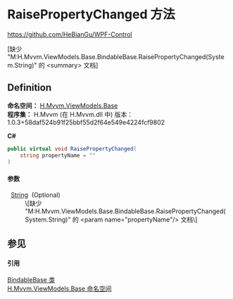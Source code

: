 # RaisePropertyChanged 方法
https://github.com/HeBianGu/WPF-Control

\[缺少 "M:H.Mvvm.ViewModels.Base.BindableBase.RaisePropertyChanged(System.String)" 的 &lt;summary&gt; 文档\]



## Definition
**命名空间：** <a href="1a39445a-2086-c1ca-7c41-28cbba243517">H.Mvvm.ViewModels.Base</a>  
**程序集：** H.Mvvm (在 H.Mvvm.dll 中) 版本：1.0.3+58daf524b91f25bbf55d2f64e549e4224fcf9802

**C#**
``` C#
public virtual void RaisePropertyChanged(
	string propertyName = ""
)
```



#### 参数
<dl><dt>  <a href="https://learn.microsoft.com/dotnet/api/system.string" target="_blank" rel="noopener noreferrer">String</a>  (Optional)</dt><dd>\[缺少 "M:H.Mvvm.ViewModels.Base.BindableBase.RaisePropertyChanged(System.String)" 的 &lt;param name="propertyName"/&gt; 文档\]</dd></dl>

## 参见


#### 引用
<a href="360d8001-5c49-3ab8-4aca-1d47bb7fdebe">BindableBase 类</a>  
<a href="1a39445a-2086-c1ca-7c41-28cbba243517">H.Mvvm.ViewModels.Base 命名空间</a>  
